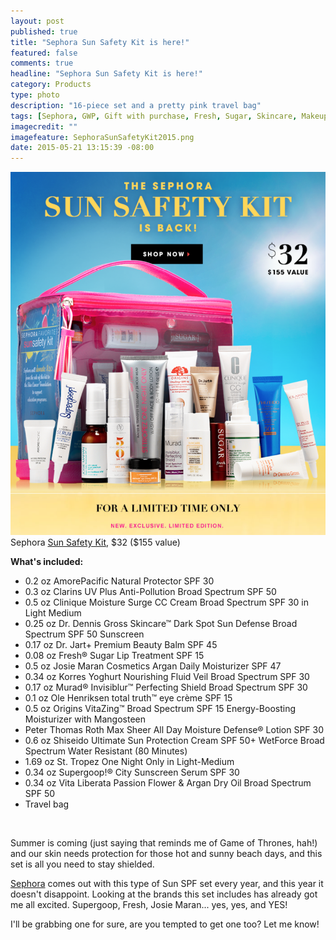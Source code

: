 ```yaml
---
layout: post
published: true
title: "Sephora Sun Safety Kit is here!"
featured: false
comments: true
headline: "Sephora Sun Safety Kit is here!"
category: Products
type: photo
description: "16-piece set and a pretty pink travel bag"
tags: [Sephora, GWP, Gift with purchase, Fresh, Sugar, Skincare, Makeup]
imagecredit: ""
imagefeature: SephoraSunSafetyKit2015.png
date: 2015-05-21 13:15:39 -08:00
---
```


<center><img src='/images/SephoraSunSafetyKit2015.png'></center>
Sephora <a href="http://www.sephora.com/sun-safety-kit-P396622?skuId=1702067&om_mmc=ret-us%2Bnews1%2B20150521%2Bsunsafety%2Bvib-he-sfsunsafetylpg&site=&emtc=us%2Bnews1%2B20150521%2Bsunsafety%2Bvib&ematg=2641914751&dcid=641976:34498253940:108774720">Sun Safety Kit</a>, $32 ($155 value)

**What's included:**

- 0.2 oz AmorePacific Natural Protector SPF 30 
- 0.3 oz Clarins UV Plus Anti-Pollution Broad Spectrum SPF 50 
- 0.5 oz Clinique Moisture Surge CC Cream Broad Spectrum SPF 30 in Light Medium 
- 0.25 oz Dr. Dennis Gross Skincare™ Dark Spot Sun Defense Broad Spectrum SPF 50 Sunscreen 
- 0.17 oz Dr. Jart+ Premium Beauty Balm SPF 45 
- 0.08 oz Fresh® Sugar Lip Treatment SPF 15 
- 0.5 oz Josie Maran Cosmetics Argan Daily Moisturizer SPF 47 
- 0.34 oz Korres Yoghurt Nourishing Fluid Veil Broad Spectrum SPF 30 
- 0.17 oz Murad® Invisiblur™ Perfecting Shield Broad Spectrum SPF 30 
- 0.1 oz Ole Henriksen total truth™ eye crème SPF 15 
- 0.5 oz Origins VitaZing™ Broad Spectrum SPF 15 Energy-Boosting Moisturizer with Mangosteen 
- Peter Thomas Roth Max Sheer All Day Moisture Defense® Lotion SPF 30 
- 0.6 oz Shiseido Ultimate Sun Protection Cream SPF 50+ WetForce Broad Spectrum Water Resistant (80 Minutes) 
- 1.69 oz St. Tropez One Night Only in Light-Medium 
- 0.34 oz Supergoop!® City Sunscreen Serum SPF 30 
- 0.34 oz Vita Liberata Passion Flower & Argan Dry Oil Broad Spectrum SPF 50 
- Travel bag 

<br>

<p>Summer is coming (just saying that reminds me of Game of Thrones, hah!) and our skin needs protection for those hot and sunny beach days, and this set is all you need to stay shielded.</p> 

<p><a href="www.sephora.com">Sephora</a> comes out with this type of Sun SPF set every year, and this year it doesn't disappoint. Looking at the brands this set includes has already got me all excited. Supergoop, Fresh, Josie Maran... yes, yes, and YES!</p>

<p>I'll be grabbing one for sure, are you tempted to get one too? Let me know!</p>

